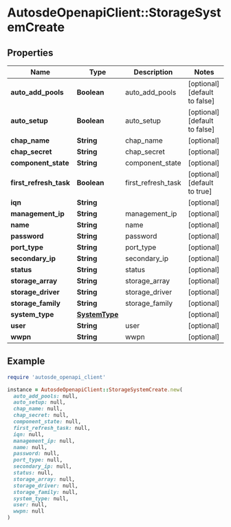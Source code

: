 # AutosdeOpenapiClient::StorageSystemCreate

## Properties

| Name | Type | Description | Notes |
| ---- | ---- | ----------- | ----- |
| **auto_add_pools** | **Boolean** | auto_add_pools | [optional][default to false] |
| **auto_setup** | **Boolean** | auto_setup | [optional][default to false] |
| **chap_name** | **String** | chap_name | [optional] |
| **chap_secret** | **String** | chap_secret | [optional] |
| **component_state** | **String** | component_state | [optional] |
| **first_refresh_task** | **Boolean** | first_refresh_task | [optional][default to true] |
| **iqn** | **String** |  | [optional] |
| **management_ip** | **String** | management_ip | [optional] |
| **name** | **String** | name | [optional] |
| **password** | **String** | password | [optional] |
| **port_type** | **String** | port_type | [optional] |
| **secondary_ip** | **String** | secondary_ip | [optional] |
| **status** | **String** | status | [optional] |
| **storage_array** | **String** | storage_array | [optional] |
| **storage_driver** | **String** | storage_driver | [optional] |
| **storage_family** | **String** | storage_family | [optional] |
| **system_type** | [**SystemType**](SystemType.md) |  | [optional] |
| **user** | **String** | user | [optional] |
| **wwpn** | **String** | wwpn | [optional] |

## Example

```ruby
require 'autosde_openapi_client'

instance = AutosdeOpenapiClient::StorageSystemCreate.new(
  auto_add_pools: null,
  auto_setup: null,
  chap_name: null,
  chap_secret: null,
  component_state: null,
  first_refresh_task: null,
  iqn: null,
  management_ip: null,
  name: null,
  password: null,
  port_type: null,
  secondary_ip: null,
  status: null,
  storage_array: null,
  storage_driver: null,
  storage_family: null,
  system_type: null,
  user: null,
  wwpn: null
)
```

